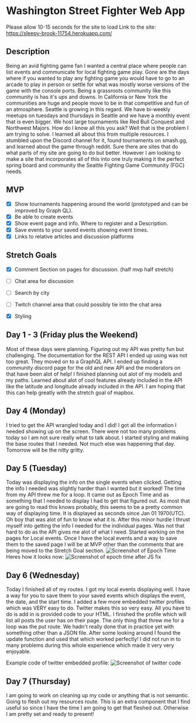 # Washington Street Fighter Web App 
Please allow 10-15 seconds for the site to load
Link to the site: https://sleepy-brook-11754.herokuapp.com/

## Description
Being an avid fighting game fan I wanted a central place where people can list events and communicate for local fighting game play. Gone are the days where if you wanted to play any fighting game you would have to go to an arcade to play in person or settle for what was mostly worse versions of the game with the console ports. Being a grassroots community like this community is has it's ups and downs. In California or New York the communities are huge and people move to be in that competitive and fun of an atmosphere. Seattle is growing in this regard. We have bi-weekly meetups on tuesdays and thursdays in Seattle and we have a monthly event that is even bigger. We host large tournaments like Red Bull Conquest and Northwest Majors. How do I know all this you ask? Well that is the problem I am trying to solve. I learned all about this from multiple resources. I stumbled upon the Discord channel for it, found tournaments on smash.gg, and learned about the game through reddit. Sure there are sites that do what parts of my site are going to do but better. However I am looking to make a site that incorporates all of this into one truly making it the perfect spring board and community the Seattle Fighting Game Community (FGC) needs.

## MVP
- [x] Show tournaments happening around the world (prototyped and can be improved by Graph QL).
- [x] Be able to create events 
- [x] Show event page and info. Where to register and a Description.
- [x] Save events to your saved events showing event times.
- [x] Links to relative articles and discussion platforms

## Stretch Goals
- [x] Comment Section on pages for discussion. (half mvp half stretch)
- [ ] Chat area for discussion
- [ ] Search by city
- [ ] Twitch channel area that could possibly tie into the chat area
- [x] Styling


## Day 1 - 3 (Friday plus the Weekend) 
Most of these days were planning. Figuring out my API was pretty fun but challenging. The documentation for the REST API I ended up using was not too great. They moved on to a GraphQL API. I ended up finding a community discord page for the old and new API and the moderators on that have been alot of help! I finished planning out alot of my models and my paths. Learned about alot of cool features already included in the API like the latitude and longitude already included in the API. I am hoping that this can help greatly with the stretch goal of mapbox. 

## Day 4 (Monday)
I tried to get the API wrangled today and I did! I got all the information I needed showing up on the screen. There were not too many problems today so I am not sure really what to talk about. I started styling and making the base routes that I needed. Not much else was happening that day. Tomorrow will be the nitty gritty.

## Day 5 (Tuesday)
Today was displaying the info on the single events when clicked. Getting the info I needed was slightly harder than I wanted but it worked! The time from my API threw me for a loop. It came out as Epoch Time and as something that I needed to display I had to get that figured out. As most that are going to read this knows probably, this seems to be a pretty common way of displaying time. It is displayed as seconds since Jan 01 1970(UTC). Oh boy that was alot of fun to know what it is. After this minor hurdle I thrust myself into getting the info I needed for the individual pages. Was not that hard to do as the API gives me alot of what I need. Started working on the pages for Local events. Once I have the local events and a way to save them to the saved page I will be at MVP other than the comments that are being moved to the Stretch Goal section.
![Screenshot of Epoch Time](https://i.imgur.com/VmAoFQg.png)
Heres how it looks now:
![Screenshot of epoch time after JS fix](https://i.imgur.com/AzvHz2y.png)

## Day 6 (Wednesday)
Today I finished all of my routes. I got my local events displaying well. I have a way for you to save them to your saved events which displays the event, the date, and the start time. I added a few more embedded twitter profiles which was VERY easy to do. Twitter makes this so very easy. All you have to do is add in is provided code to your HTML. I finished the profile which will list all posts the user has on their page. The only thing that threw me for a loop was the put route. We hadn't really done that in practice yet with something other than a JSON file. After some looking around I found the update function and used that which worked perfectly! I did not run in to many problems during this whole experience which made it very very enjoyable.

Example code of twitter embedded profile:
![Screenshot of twitter code](https://i.imgur.com/EQqaQgH.png)

## Day 7 (Thursday)
I am going to work on cleaning up my code or anything that is not semantic. Going to flesh out my resources route. This is an extra component that I find useful so since I have the time I am going to get that fleshed out. Otherwise I am pretty set and ready to present!